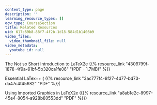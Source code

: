 ```yaml
---
content_type: page
description: ''
learning_resource_types: []
ocw_type: CourseSection
title: Related Resources
uid: 617c59b8-88f7-4f2b-1d18-584d1b1408b9
video_files:
  video_thumbnail_file: null
video_metadata:
  youtube_id: null
---
```


The Not so Short Introduction to LaTeX2e {{% resource_link "4309799f-1878-4f9a-91bf-5b320ca1fe06" "(PDF - 1.7MB)" %}}

Essential LaTex++ ( {{% resource_link "3ac777f4-9f27-4d77-bd73-da47c4f45982" "PDF" %}})

Using Imported Graphics in LaTeX2e ({{% resource_link "a8ab1e2c-8997-45e4-8054-a928b80553dd" "PDF" %}})